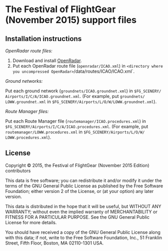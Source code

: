 The Festival of FlightGear (November 2015) support files
========================================================

Installation instructions
-------------------------

*OpenRadar route files:*

1. Download and install [OpenRadar](http://wiki.flightgear.org/OpenRadar).
2. Put each OpenRadar route file (`openradar/ICAO.xml`) in `<directory where
   you uncompressed OpenRadar>`/data/routes/ICAO/ICAO.xml`.

*Ground networks:*

Put each ground network (`groundnets/ICAO.groundnet.xml`) in `$FG_SCENERY/
Airports/I/C/A/ICAO.groundnet.xml`. (For example, put `groundnets/
LOWW.groundnet.xml` in `$FG_SCENERY/Airports/L/O/W/LOWW.groundnet.xml`).

*Route Manager files:*

Put each Route Manager file (`routemanager/ICAO.procedures.xml`) in
`$FG_SCENERY/Airports/I/C/A/ICAO.procedures.xml`. (For example, put
`routemanager/LOWW.procedures.xml` in `$FG_SCENERY/Airports/L/O/W/
LOWW.procedures.xml`).

License
--------

Copyright © 2015, the Festival of FlightGear (November 2015 Edition)
contributors

This data is free software; you can redistribute it and/or modify it under the
terms of the GNU General Public License as published by the Free Software
Foundation; either version 2 of the License, or (at your option) any later
version.

This data is distributed in the hope that it will be useful, but WITHOUT ANY
WARRANTY; without even the implied warranty of MERCHANTABILITY or FITNESS FOR
A PARTICULAR PURPOSE. See the GNU General Public License for more details.

You should have received a copy of the GNU General Public License along with
this data; if not, write to the Free Software Foundation, Inc., 51 Franklin
Street, Fifth Floor, Boston, MA 02110-1301 USA.
